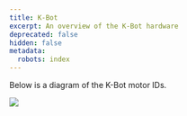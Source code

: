```yaml
---
title: K-Bot
excerpt: An overview of the K-Bot hardware
deprecated: false
hidden: false
metadata:
  robots: index
---
```

Below is a diagram of the K-Bot motor IDs.

<Image align="center" border={false} src="https://files.readme.io/e081049d7815cc37aef9e8f61dfb161a4af8376b644aefd240b80073d720670c-kbot-v1-annotated.png" />